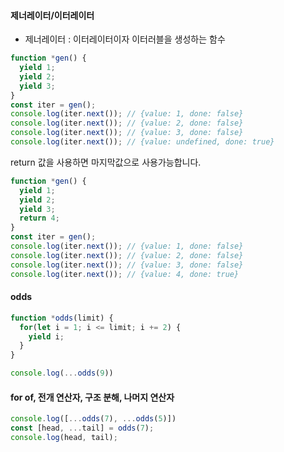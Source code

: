 #### 제너레이터/이터레이터
- 제너레이터 : 이터레이터이자 이터러블을 생성하는 함수

```js
function *gen() {
  yield 1;
  yield 2;
  yield 3;
}
const iter = gen();
console.log(iter.next()); // {value: 1, done: false}
console.log(iter.next()); // {value: 2, done: false}
console.log(iter.next()); // {value: 3, done: false}
console.log(iter.next()); // {value: undefined, done: true}
```
return 값을 사용하면 마지막값으로 사용가능합니다.
```js
function *gen() {
  yield 1;
  yield 2;
  yield 3;
  return 4;
}
const iter = gen();
console.log(iter.next()); // {value: 1, done: false}
console.log(iter.next()); // {value: 2, done: false}
console.log(iter.next()); // {value: 3, done: false}
console.log(iter.next()); // {value: 4, done: true}
```

#### odds
```js
function *odds(limit) {
  for(let i = 1; i <= limit; i += 2) {
    yield i;
  }
}

console.log(...odds(9))
```

#### for of, 전개 연산자, 구조 분해, 나머지 연산자
```js
console.log([...odds(7), ...odds(5)])
const [head, ...tail] = odds(7);
console.log(head, tail);
```